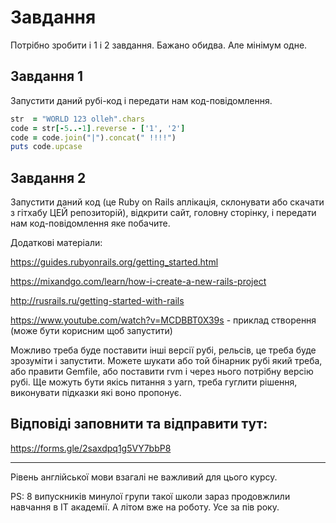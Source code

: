 # Завдання

Потрібно зробити і 1 і 2 завдання. Бажано обидва. Але мінімум одне.

## Завдання 1

Запустити даний рубі-код і передати нам код-повідомлення.

```ruby
str  = "WORLD 123 olleh".chars
code = str[-5..-1].reverse - ['1', '2']
code = code.join("|").concat(" !!!!")
puts code.upcase
```

## Завдання 2

Запустити даний код (це Ruby on Rails аплікація, склонувати або скачати з гітхабу ЦЕЙ репозиторій), відкрити сайт, головну сторінку, і передати нам код-повідомлення яке побачите.

Додаткові матеріали:

https://guides.rubyonrails.org/getting_started.html

https://mixandgo.com/learn/how-i-create-a-new-rails-project

http://rusrails.ru/getting-started-with-rails

https://www.youtube.com/watch?v=MCDBBT0X39s - приклад створення (може бути корисним щоб запустити)

Можливо треба буде поставити інші версії рубі, рельсів, це треба буде зрозуміти і запустити. Можете шукати або той бінарник рубі який треба, або правити Gemfile, або поставити rvm і через нього потрібну версію рубі. Ще можуть бути якісь питання з yarn, треба гуглити рішення, виконувати підказки які воно пропонує.

## Відповіді заповнити та відправити тут:

https://forms.gle/2saxdpq1g5VY7bbP8

--------

Рівень англійської мови взагалі не важливий для цього курсу.

PS: 8 випускників минулої групи такої школи зараз продовжлили навчання в ІТ академії. А літом вже на роботу. Усе за пів року.
